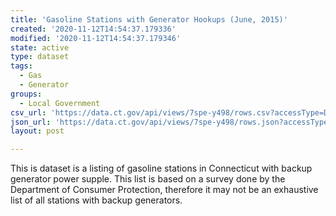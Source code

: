 ```yaml
---
title: 'Gasoline Stations with Generator Hookups (June, 2015)'
created: '2020-11-12T14:54:37.179336'
modified: '2020-11-12T14:54:37.179346'
state: active
type: dataset
tags:
  - Gas
  - Generator
groups:
  - Local Government
csv_url: 'https://data.ct.gov/api/views/7spe-y498/rows.csv?accessType=DOWNLOAD'
json_url: 'https://data.ct.gov/api/views/7spe-y498/rows.json?accessType=DOWNLOAD'
layout: post

---
```

This is dataset is a listing of gasoline stations in Connecticut with backup generator power supple. This list is based on a survey done by the Department of Consumer Protection, therefore it may not be an exhaustive list of all stations with backup generators.
